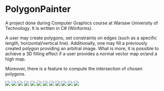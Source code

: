 # PolygonPainter
A project done during Computer Graphics course at Warsaw University of Technology.
It is written in C# (Winforms).

A user may create polygons, set constraints on edges (such as a specific length, horizontal/vertical line).
Additionally, one may fill a previously created polygon providing an arbitral image. What is more, it is possible
to achieve a 3D filling effect if a user provides a normal vector map or/and a high map.

Moreover, there is a feature to compute the intersection of chosen polygons.

![](screens/Untitled.png)
![](screens/Untitled10.png)
![](screens/Untitled11.png)
![](screens/Untitled3.png)
![](screens/Untitled4.png)
![](screens/Untitled6.png)
![](screens/Untitled7.png)
![](screens/Untitled9.png)
![](screens/lab.png)
![](screens/proj.png)
![](screens/proj2.png)
![](screens/Untitled_l.png)
